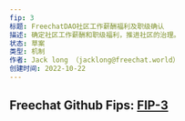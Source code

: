 ```yaml
---
fip: 3
标题: FreechatDAO社区工作薪酬福利及职级确认
描述: 确定社区工作薪酬和职级福利，推进社区的治理。
状态: 草案
类型: 机制
作者: Jack long （jacklong@freechat.world）
创建时间: 2022-10-22
---
```


## Freechat Github Fips: [FIP-3](https://github.com/FreeChatDevelopment/FIPs/blob/main/FIP/fip-3.md)